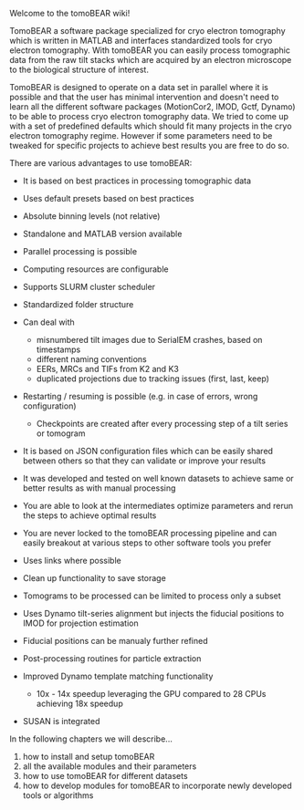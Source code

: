 Welcome to the tomoBEAR wiki!

TomoBEAR a software package specialized for cryo electron tomography which is written in MATLAB and interfaces standardized tools for cryo electron tomography. With tomoBEAR you can easily process tomographic data from the raw tilt stacks which are acquired by an electron microscope to the biological structure of interest.

TomoBEAR is designed to operate on a data set in parallel where it is possible and that the user has minimal intervention and doesn't need to learn all the different software packages (MotionCor2, IMOD, Gctf, Dynamo) to be able to process cryo electron tomography data. We tried to come up with a set of predefined defaults which should fit many projects in the cryo electron tomography regime. However if some parameters need to be tweaked for specific projects to achieve best results you are free to do so.

There are various advantages to use tomoBEAR:
* It is based on best practices in processing tomographic data
* Uses default presets based on best practices
* Absolute binning levels (not relative)

* Standalone and MATLAB version available
* Parallel processing is possible
* Computing resources are configurable
* Supports SLURM cluster scheduler
* Standardized folder structure
* Can deal with
  * misnumbered tilt images due to SerialEM crashes, based on timestamps
  * different naming conventions
  * EERs, MRCs and TIFs from K2 and K3
  * duplicated projections due to tracking issues (first, last, keep)
* Restarting / resuming is possible (e.g. in case of errors, wrong configuration)
  * Checkpoints are created after every processing step of a tilt series or tomogram
* It is based on JSON configuration files which can be easily shared between others so that they can validate or improve your results
* It was developed and tested on well known datasets to achieve same or better results as with manual processing
* You are able to look at the intermediates optimize parameters and rerun the steps to achieve optimal results
* You are never locked to the tomoBEAR processing pipeline and can easily breakout at various steps to other software tools you prefer
* Uses links where possible
* Clean up functionality to save storage
* Tomograms to be processed can be limited to process only a subset
* Uses Dynamo tilt-series alignment but injects the fiducial positions to IMOD for projection estimation
* Fiducial positions can be manualy further refined
* Post-processing routines for particle extraction
* Improved Dynamo template matching functionality
  * 10x - 14x speedup leveraging the GPU compared to 28 CPUs achieving 18x speedup
* SUSAN is integrated


In the following chapters we will describe...

1. how to install and setup tomoBEAR
2. all the available modules and their parameters
3. how to use tomoBEAR for different datasets
4. how to develop modules for tomoBEAR to incorporate newly developed tools or algorithms